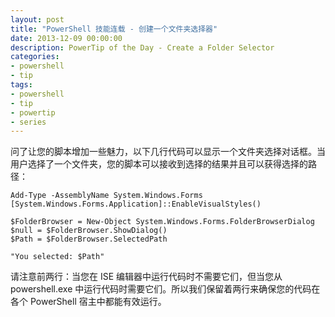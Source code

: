 ```yaml
---
layout: post
title: "PowerShell 技能连载 - 创建一个文件夹选择器"
date: 2013-12-09 00:00:00
description: PowerTip of the Day - Create a Folder Selector
categories:
- powershell
- tip
tags:
- powershell
- tip
- powertip
- series
---
```

问了让您的脚本增加一些魅力，以下几行代码可以显示一个文件夹选择对话框。当用户选择了一个文件夹，您的脚本可以接收到选择的结果并且可以获得选择的路径：

	Add-Type -AssemblyName System.Windows.Forms
	[System.Windows.Forms.Application]::EnableVisualStyles()

	$FolderBrowser = New-Object System.Windows.Forms.FolderBrowserDialog
	$null = $FolderBrowser.ShowDialog()
	$Path = $FolderBrowser.SelectedPath

	"You selected: $Path"

请注意前两行：当您在 ISE 编辑器中运行代码时不需要它们，但当您从 powershell.exe 中运行代码时需要它们。所以我们保留着两行来确保您的代码在各个 PowerShell 宿主中都能有效运行。

<!--本文国际来源：[Create a Folder Selector](http://community.idera.com/powershell/powertips/b/tips/posts/create-a-folder-selector)-->
